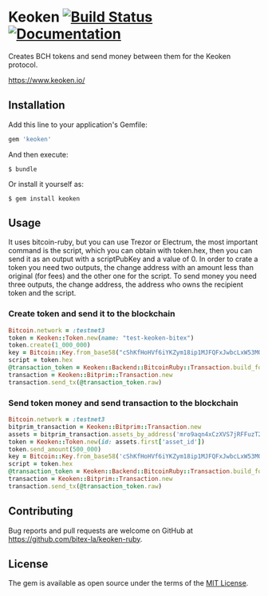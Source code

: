 # Keoken [![Build Status](https://travis-ci.org/bitex-la/keoken-ruby.svg?branch=master)](https://travis-ci.org/bitex-la/keoken-ruby) [![Documentation](http://img.shields.io/badge/docs-rdoc.info-blue.svg)](https://www.rubydoc.info/github/bitex-la/keoken-ruby/master)

Creates BCH tokens and send money between them for the Keoken protocol.

https://www.keoken.io/

## Installation

Add this line to your application's Gemfile:

```ruby
gem 'keoken'
```

And then execute:

    $ bundle

Or install it yourself as:

    $ gem install keoken

## Usage

It uses bitcoin-ruby, but you can use Trezor or Electrum, the most important command is the script,
which you can obtain with token.hex,
then you can send it as an output with a scriptPubKey and a value of 0.
In order to crate a token you need two outputs,
the change address with an amount less than original (for fees)
and the other one for the script. To send money you need three outputs,
the change address, the address who owns the recipient token and the script.

### Create token and send it to the blockchain

```ruby
Bitcoin.network = :testnet3
token = Keoken::Token.new(name: "test-keoken-bitex")
token.create(1_000_000)
key = Bitcoin::Key.from_base58("cShKfHoHVf6iYKZym18ip1MJFQFxJwbcLxW53MQikxdDsGd2ofBU")
script = token.hex
@transaction_token = Keoken::Backend::BitcoinRuby::Transaction.build_for_creation(key.addr, key, script)
transaction = Keoken::Bitprim::Transaction.new
transaction.send_tx(@transaction_token.raw)
```

### Send token money and send transaction to the blockchain

```ruby
Bitcoin.network = :testnet3
bitprim_transaction = Keoken::Bitprim::Transaction.new
assets = bitprim_transaction.assets_by_address('mro9aqn4xCzXVS7jRFFuzT2ERKonvPdSDA')
token = Keoken::Token.new(id: assets.first['asset_id'])
token.send_amount(500_000)
key = Bitcoin::Key.from_base58('cShKfHoHVf6iYKZym18ip1MJFQFxJwbcLxW53MQikxdDsGd2ofBU')
script = token.hex
@transaction_token = Keoken::Backend::BitcoinRuby::Transaction.build_for_send_amount(key.addr, 'mnTd41YZ1e1YqsaPNJh3wkeSUrFvp1guzi', key, script)
transaction = Keoken::Bitprim::Transaction.new
transaction.send_tx(@transaction_token.raw)
```

## Contributing

Bug reports and pull requests are welcome on GitHub at https://github.com/bitex-la/keoken-ruby.

## License

The gem is available as open source under the terms of the [MIT License](http://opensource.org/licenses/MIT).
